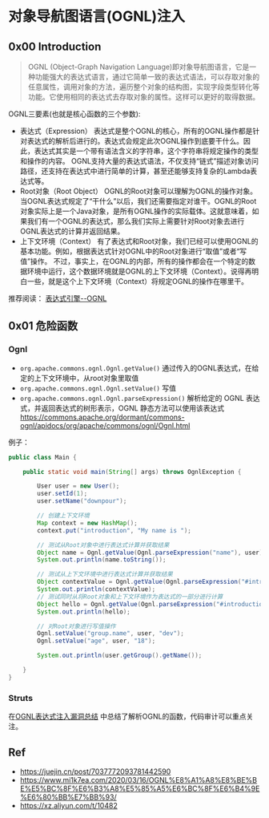 # 对象导航图语言(OGNL)注入

## 0x00 Introduction

>OGNL (Object-Graph Navigation Language)即对象导航图语言，它是一种功能强大的表达式语言，通过它简单一致的表达式语法，可以存取对象的任意属性，调用对象的方法，遍历整个对象的结构图，实现字段类型转化等功能。它使用相同的表达式去存取对象的属性。这样可以更好的取得数据。

OGNL三要素(也就是核心函数的三个参数):
- 表达式（Expression）
表达式是整个OGNL的核心，所有的OGNL操作都是针对表达式的解析后进行的。表达式会规定此次OGNL操作到底要干什么。因此，表达式其实是一个带有语法含义的字符串，这个字符串将规定操作的类型和操作的内容。
OGNL支持大量的表达式语法，不仅支持“链式”描述对象访问路径，还支持在表达式中进行简单的计算，甚至还能够支持复杂的Lambda表达式等。
- Root对象（Root Object）
OGNL的Root对象可以理解为OGNL的操作对象。当OGNL表达式规定了“干什么”以后，我们还需要指定对谁干。OGNL的Root对象实际上是一个Java对象，是所有OGNL操作的实际载体。这就意味着，如果我们有一个OGNL的表达式，那么我们实际上需要针对Root对象去进行OGNL表达式的计算并返回结果。
- 上下文环境（Context）
有了表达式和Root对象，我们已经可以使用OGNL的基本功能。例如，根据表达式针对OGNL中的Root对象进行“取值”或者“写值”操作。
不过，事实上，在OGNL的内部，所有的操作都会在一个特定的数据环境中运行，这个数据环境就是OGNL的上下文环境（Context）。说得再明白一些，就是这个上下文环境（Context）将规定OGNL的操作在哪里干。

推荐阅读：
[表达式引擎--OGNL](https://juejin.cn/post/7037772093781442590)


## 0x01 危险函数

### Ognl
- `org.apache.commons.ognl.Ognl.getValue()` 通过传入的OGNL表达式，在给定的上下文环境中，从root对象里取值 
- `org.apache.commons.ognl.Ognl.setValue()` 写值 
- `org.apache.commons.ognl.Ognl.parseExpression()` 解析给定的 OGNL 表达式，并返回表达式的树形表示，OGNL 静态方法可以使用该表达式
https://commons.apache.org/dormant/commons-ognl/apidocs/org/apache/commons/ognl/Ognl.html

例子：
```java
public class Main {

    public static void main(String[] args) throws OgnlException {

        User user = new User();
        user.setId(1);
        user.setName("downpour");

        // 创建上下文环境
        Map context = new HashMap();
        context.put("introduction", "My name is ");

        // 测试从Root对象中进行表达式计算并获取结果
        Object name = Ognl.getValue(Ognl.parseExpression("name"), user);
        System.out.println(name.toString());

        // 测试从上下文环境中进行表达式计算并获取结果
        Object contextValue = Ognl.getValue(Ognl.parseExpression("#introduction"), context, user);
        System.out.println(contextValue);
        // 测试同时从将Root对象和上下文环境作为表达式的一部分进行计算
        Object hello = Ognl.getValue(Ognl.parseExpression("#introduction + name"), context, user);
        System.out.println(hello);

        // 对Root对象进行写值操作
        Ognl.setValue("group.name", user, "dev");
        Ognl.setValue("age", user, "18");

        System.out.println(user.getGroup().getName());

    }
}

```

### Struts

在[OGNL表达式注入漏洞总结](https://www.mi1k7ea.com/2020/03/16/OGNL%E8%A1%A8%E8%BE%BE%E5%BC%8F%E6%B3%A8%E5%85%A5%E6%BC%8F%E6%B4%9E%E6%80%BB%E7%BB%93/) 中总结了解析OGNL的函数，代码审计可以重点关注。

## Ref
- https://juejin.cn/post/7037772093781442590
- https://www.mi1k7ea.com/2020/03/16/OGNL%E8%A1%A8%E8%BE%BE%E5%BC%8F%E6%B3%A8%E5%85%A5%E6%BC%8F%E6%B4%9E%E6%80%BB%E7%BB%93/
- https://xz.aliyun.com/t/10482
